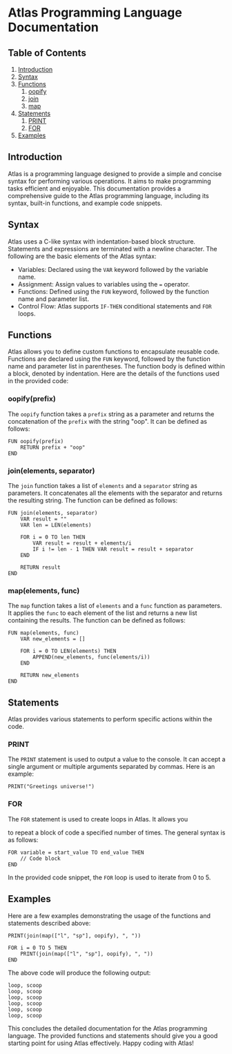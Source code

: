 # Atlas Programming Language Documentation

## Table of Contents
1. [Introduction](#introduction)
2. [Syntax](#syntax)
3. [Functions](#functions)
   1. [oopify](#oopify)
   2. [join](#join)
   3. [map](#map)
4. [Statements](#statements)
   1. [PRINT](#print)
   2. [FOR](#for)
5. [Examples](#examples)

## Introduction <a name="introduction"></a>
Atlas is a programming language designed to provide a simple and concise syntax for performing various operations. It aims to make programming tasks efficient and enjoyable. This documentation provides a comprehensive guide to the Atlas programming language, including its syntax, built-in functions, and example code snippets.

## Syntax <a name="syntax"></a>
Atlas uses a C-like syntax with indentation-based block structure. Statements and expressions are terminated with a newline character. The following are the basic elements of the Atlas syntax:

- Variables: Declared using the `VAR` keyword followed by the variable name.
- Assignment: Assign values to variables using the `=` operator.
- Functions: Defined using the `FUN` keyword, followed by the function name and parameter list.
- Control Flow: Atlas supports `IF-THEN` conditional statements and `FOR` loops.

## Functions <a name="functions"></a>
Atlas allows you to define custom functions to encapsulate reusable code. Functions are declared using the `FUN` keyword, followed by the function name and parameter list in parentheses. The function body is defined within a block, denoted by indentation. Here are the details of the functions used in the provided code:

### oopify(prefix) <a name="oopify"></a>
The `oopify` function takes a `prefix` string as a parameter and returns the concatenation of the `prefix` with the string "oop". It can be defined as follows:

```atlas
FUN oopify(prefix)
    RETURN prefix + "oop"
END
```

### join(elements, separator) <a name="join"></a>
The `join` function takes a list of `elements` and a `separator` string as parameters. It concatenates all the elements with the separator and returns the resulting string. The function can be defined as follows:

```atlas
FUN join(elements, separator)
    VAR result = ""
    VAR len = LEN(elements)

    FOR i = 0 TO len THEN
        VAR result = result + elements/i
        IF i != len - 1 THEN VAR result = result + separator
    END

    RETURN result
END
```

### map(elements, func) <a name="map"></a>
The `map` function takes a list of `elements` and a `func` function as parameters. It applies the `func` to each element of the list and returns a new list containing the results. The function can be defined as follows:

```atlas
FUN map(elements, func)
    VAR new_elements = []

    FOR i = 0 TO LEN(elements) THEN
        APPEND(new_elements, func(elements/i))
    END

    RETURN new_elements
END
```

## Statements <a name="statements"></a>
Atlas provides various statements to perform specific actions within the code.

### PRINT <a name="print"></a>
The `PRINT` statement is used to output a value to the console. It can accept a single argument or multiple arguments separated by commas. Here is an example:

```atlas
PRINT("Greetings universe!")
```

### FOR <a name="for"></a>
The `FOR` statement is used to create loops in Atlas. It allows you

 to repeat a block of code a specified number of times. The general syntax is as follows:

```atlas
FOR variable = start_value TO end_value THEN
    // Code block
END
```

In the provided code snippet, the `FOR` loop is used to iterate from 0 to 5.

## Examples <a name="examples"></a>
Here are a few examples demonstrating the usage of the functions and statements described above:

```atlas
PRINT(join(map(["l", "sp"], oopify), ", "))

FOR i = 0 TO 5 THEN
    PRINT(join(map(["l", "sp"], oopify), ", "))
END
```

The above code will produce the following output:

```
loop, scoop
loop, scoop
loop, scoop
loop, scoop
loop, scoop
loop, scoop
```

This concludes the detailed documentation for the Atlas programming language. The provided functions and statements should give you a good starting point for using Atlas effectively. Happy coding with Atlas!
